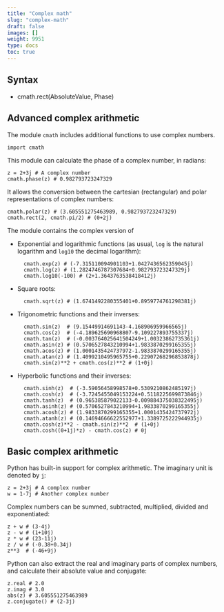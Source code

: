 ```yaml
---
title: "Complex math"
slug: "complex-math"
draft: false
images: []
weight: 9951
type: docs
toc: true
---
```


## Syntax
* cmath.rect(AbsoluteValue, Phase)

## Advanced complex arithmetic
The module `cmath` includes additional functions to use complex numbers. 

    import cmath

This module can calculate the phase of a complex number, in radians:

    z = 2+3j # A complex number
    cmath.phase(z) # 0.982793723247329

It allows the conversion between the cartesian (rectangular) and polar representations of complex numbers:

    cmath.polar(z) # (3.605551275463989, 0.982793723247329)
    cmath.rect(2, cmath.pi/2) # (0+2j)

The module contains the complex version of 
* Exponential and logarithmic functions (as usual, `log` is the natural logarithm and `log10` the decimal logarithm):

        cmath.exp(z) # (-7.315110094901103+1.0427436562359045j)
        cmath.log(z) # (1.2824746787307684+0.982793723247329j)
        cmath.log10(-100) # (2+1.3643763538418412j)


* Square roots:
    
        cmath.sqrt(z) # (1.6741492280355401+0.8959774761298381j)

* Trigonometric functions and their inverses:

        cmath.sin(z)  # (9.15449914691143-4.168906959966565j)
        cmath.cos(z)  # (-4.189625690968807-9.109227893755337j)
        cmath.tan(z)  # (-0.003764025641504249+1.00323862735361j)
        cmath.asin(z) # (0.5706527843210994+1.9833870299165355j)
        cmath.acos(z) # (1.0001435424737972-1.9833870299165355j)
        cmath.atan(z) # (1.4099210495965755+0.22907268296853878j)
        cmath.sin(z)**2 + cmath.cos(z)**2 # (1+0j)
* Hyperbolic functions and their inverses:

        cmath.sinh(z)  # (-3.59056458998578+0.5309210862485197j)
        cmath.cosh(z)  # (-3.7245455049153224+0.5118225699873846j)
        cmath.tanh(z)  # (0.965385879022133-0.009884375038322495j)
        cmath.asinh(z) # (0.5706527843210994+1.9833870299165355j)
        cmath.acosh(z) # (1.9833870299165355+1.0001435424737972j)
        cmath.atanh(z) # (0.14694666622552977+1.3389725222944935j)
        cmath.cosh(z)**2 - cmath.sin(z)**2  # (1+0j)
        cmath.cosh((0+1j)*z) - cmath.cos(z) # 0j

## Basic complex arithmetic
Python has built-in support for complex arithmetic. The imaginary unit is denoted by [`j`][1]:

    z = 2+3j # A complex number
    w = 1-7j # Another complex number

Complex numbers can be summed, subtracted, multiplied, divided and exponentiated:

    z + w # (3-4j) 
    z - w # (1+10j)
    z * w # (23-11j) 
    z / w # (-0.38+0.34j)
    z**3  # (-46+9j)

Python can also extract the real and imaginary parts of complex numbers, and calculate their absolute value and conjugate:

    z.real # 2.0
    z.imag # 3.0
    abs(z) # 3.605551275463989
    z.conjugate() # (2-3j)


  [1]: http://stackoverflow.com/questions/24812444/why-are-complex-numbers-in-python-denoted-with-j-instead-of-i#24812657

